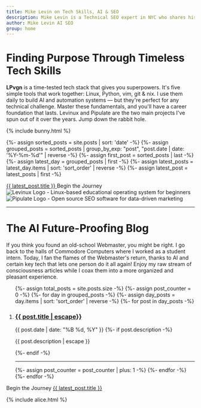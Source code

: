 ```yaml
---
title: Mike Levin on Tech Skills, AI & SEO
description: Mike Levin is a Technical SEO expert in NYC who shares his passion for future-proofing tech skills through Linux, Python, vim, and git. With 25+ years of experience in SEO and web development, he helps others master timeless tools while building AI-powered SEO automation systems.
author: Mike Levin AI SEO
group: home
---
```


<script type="application/ld+json">
{
  "@context": "https://schema.org",
  "@type": "WebPage",
  "name": "Mike Levin on Tech Skills, AI & SEO",
  "description": "Discover how to future-proof your tech career with timeless tools like Linux, Python, vim & git (LPvg). Learn from an experienced Technical SEO expert who combines classic skills with modern AI automation.",
  "author": {
    "@type": "Person",
    "name": "Mike Levin"
  },
  "mainEntity": {
    "@type": "Blog",
    "blogPost": [
    // ... individual posts can be referenced here
    ]
  }
}
</script>

# Finding Purpose Through Timeless Tech Skills

<div class="bunny-trail">
<p><b>LPvgn</b> is a time-tested tech stack that gives you superpowers. It's five simple tools that work together: Linux, Python, vim, git & nix. I use them daily to build AI and automation systems — but they're perfect for any technical challenge. Master these fundamentals, and you'll have a career foundation that lasts. Levinux and Pipulate are the two main projects I've spun out of it over the years. Jump down the rabbit hole.</p>
{% include bunny.html %}
</div>

{%- assign sorted_posts = site.posts | sort: 'date' -%}
{%- assign grouped_posts = sorted_posts | group_by_exp: "post", "post.date | date: '%Y-%m-%d'" | reverse -%}
{%- assign first_post = sorted_posts | last -%}
{%- assign latest_day = grouped_posts | first -%}
{%- assign latest_posts = latest_day.items | sort: 'sort_order' | reverse -%}
{%- assign latest_post = latest_posts | first -%}
<div class="next-post">
  <div class="previous-post placeholder"></div>
  <div class="next-post wiggle-prompt">
    <a href="https://mikelev.in{{ latest_post.url }}">
      <span>{{ latest_post.title }}</span>
    </a>
    <span class="nav-label">Begin the Journey</span>
  </div>
</div>

<div class="logo-container">
    <div class="logo-item">
          <img src="https://mikelev.in/assets/logo/Levinux.PNG" alt="Levinux Logo - Linux-based educational operating system for beginners" />
    </div>
    <div class="logo-item">
          <img src="https://mikelev.in/assets/logo/Pipulate.PNG" alt="Pipulate Logo - Open source SEO software for data-driven marketing" />
    </div>
</div>

---

# The AI Future-Proofing Blog

If you think you found an old-school Webmaster, you might be right. I go back to the halls of Commodore Computers where I worked as a student intern. Today, I fan the flames of the Webmaster's return, thanks to AI and certain key tech that lets one person do it all again! Enjoy my raw stream of consciousness articles while I coax them into a more organized and pleasant experience.

<ol reversed>
  {%- assign total_posts = site.posts.size -%}
  {%- assign post_counter = 0 -%}
  {%- for day in grouped_posts -%}
    {%- assign day_posts = day.items | sort: 'sort_order' | reverse -%}
    {%- for post in day_posts -%}
      <li value="{{ total_posts | minus: post_counter }}">
        <h3><a href="https://mikelev.in{{ post.url }}" class="arrow-link">{{ post.title | escape}}</a></h3>
        <span class="post-date">{{ post.date | date: "%B %d, %Y" }}</span>
        {%- if post.description -%}
          <p>{{ post.description | escape }}</p>
        {%- endif -%}
        <script type="application/ld+json">
        {
          "@context": "https://schema.org",
          "@type": "BlogPosting",
          "headline": "{{ post.title }}",
          "datePublished": "{{ post.date | date_to_xmlschema }}",
          "url": "https://mikelev.in{{ post.url }}"
        }
        </script>
      <hr></li>
      {%- assign post_counter = post_counter | plus: 1 -%}
    {%- endfor -%}
  {%- endfor -%}
</ol>

<div class="next-post">
  <div class="previous-post placeholder"></div>
  <div class="next-post">
    <span class="nav-label">Begin the Journey</span>
    <a href="https://mikelev.in{{ latest_post.url }}">
      <span>{{ latest_post.title }}</span>
    </a>
  </div>
</div>
  
{% include alice.html %}
